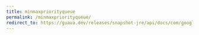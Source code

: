 ```yaml
---
title: minmaxpriorityqueue
permalink: /minmaxpriorityqueue/
redirect_to: https://guava.dev/releases/snapshot-jre/api/docs/com/google/common/collect/MinMaxPriorityQueue.html
---
```

